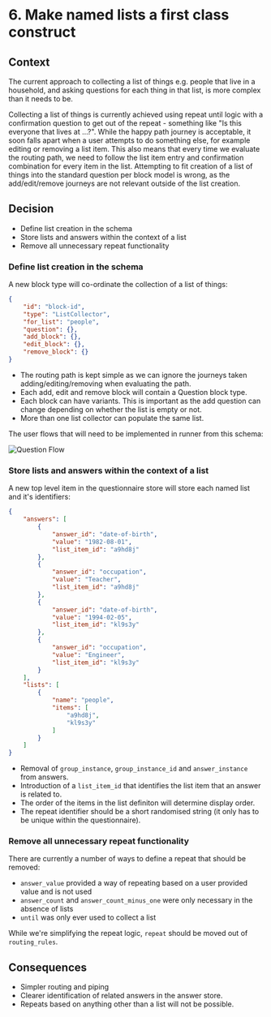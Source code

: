 # 6. Make named lists a first class construct

## Context

The current approach to collecting a list of things e.g. people that live in a household, and asking questions for each thing in that list, is more complex than it needs to be.

Collecting a list of things is currently achieved using repeat until logic with a confirmation question to get out of the repeat - something like "Is this everyone that lives at ...?". While the happy path journey is acceptable, it soon falls apart when a user attempts to do something else, for example editing or removing a list item. This also means that every time we evaluate the routing path, we need to follow the list item entry and confirmation combination for every item in the list. Attempting to fit creation of a list of things into the standard question per block model is wrong, as the add/edit/remove journeys are not relevant outside of the list creation.

## Decision

- Define list creation in the schema
- Store lists and answers within the context of a list
- Remove all unnecessary repeat functionality

### Define list creation in the schema

A new block type will co-ordinate the collection of a list of things:

```json
{
    "id": "block-id",
    "type": "ListCollector",
    "for_list": "people",
    "question": {},
    "add_block": {},
    "edit_block": {},
    "remove_block": {}
}
```

- The routing path is kept simple as we can ignore the journeys taken adding/editing/removing when evaluating the path.
- Each add, edit and remove block will contain a Question block type.
- Each block can have variants. This is important as the add question can change depending on whether the list is empty or not.
- More than one list collector can populate the same list.

The user flows that will need to be implemented in runner from this schema:

![Question Flow](0006-question-flow.png)

### Store lists and answers within the context of a list

A new top level item in the questionnaire store will store each named list and it's identifiers:

```json
{
    "answers": [
        {
            "answer_id": "date-of-birth",
            "value": "1982-08-01",
            "list_item_id": "a9hd8j"
        },
        {
            "answer_id": "occupation",
            "value": "Teacher",
            "list_item_id": "a9hd8j"
        },
        {
            "answer_id": "date-of-birth",
            "value": "1994-02-05",
            "list_item_id": "kl9s3y"
        },
        {
            "answer_id": "occupation",
            "value": "Engineer",
            "list_item_id": "kl9s3y"
        }
    ],
    "lists": [
        {
            "name": "people",
            "items": [
                "a9hd8j",
                "kl9s3y"
            ]
        }
    ]
}
```

- Removal of `group_instance`, `group_instance_id` and `answer_instance` from answers.
- Introduction of a `list_item_id` that identifies the list item that an answer is related to.
- The order of the items in the list definiton will determine display order.
- The repeat identifier should be a short randomised string (it only has to be unique within the questionnaire).

### Remove all unnecessary repeat functionality

There are currently a number of ways to define a repeat that should be removed:

- `answer_value` provided a way of repeating based on a user provided value and is not used
- `answer_count` and `answer_count_minus_one` were only necessary in the absence of lists
- `until` was only ever used to collect a list

While we're simplifying the repeat logic, `repeat` should be moved out of `routing_rules`.

## Consequences

- Simpler routing and piping
- Clearer identification of related answers in the answer store.
- Repeats based on anything other than a list will not be possible.

